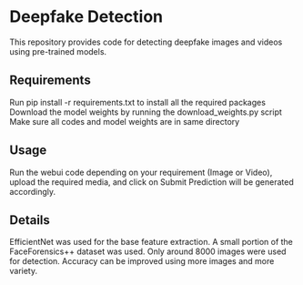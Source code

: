 # Deepfake Detection
This repository provides code for detecting deepfake images and videos using pre-trained models.
## Requirements
Run pip install -r requirements.txt to install all the required packages
Download the model weights by running the download_weights.py script
Make sure all codes and model weights are in same directory
## Usage
Run the webui code depending on your requirement (Image or Video), upload the required media, and click on Submit
Prediction will be generated accordingly.

## Details
EfficientNet was used for the base feature extraction.
A small portion of the FaceForensics++ dataset was used.
Only around 8000 images were used for detection. Accuracy can be improved using more images and more variety.
